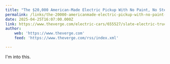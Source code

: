 ```yaml
---
title: "The $20,000 American-Made Electric Pickup With No Paint, No Stereo, and No Touchscreen"
permalink: /links/the-20000-americanmade-electric-pickup-with-no-paint-no-stereo-and-no-touchscreen/index.html
date: 2025-04-25T16:07:00.000Z
link: https://www.theverge.com/electric-cars/655527/slate-electric-truck-price-paint-radio-bezos
author:
    web: 'https://www.theverge.com'
    feed: 'https://www.theverge.com/rss/index.xml'

---
```


I'm into this.